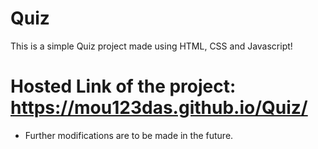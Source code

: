 # Quiz
This is a simple Quiz project made using HTML, CSS and Javascript!
# Hosted Link of the project: https://mou123das.github.io/Quiz/
* Further modifications are to be made in the future.
